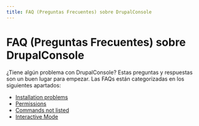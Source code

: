 ```yaml
---
title: FAQ (Preguntas Frecuentes) sobre DrupalConsole
---
```

# FAQ (Preguntas Frecuentes) sobre DrupalConsole

¿Tiene algún problema con DrupalConsole? Estas preguntas y respuestas son un buen lugar para empezar.
Las FAQs están categorizadas en los siguientes apartados: 

* [Installation problems](../installation-problems)
* [Permissions](../permissions)
* [Commands not listed](../commands-not-listed)
* [Interactive Mode](../interactive-mode)
